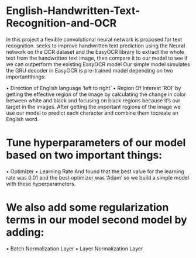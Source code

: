 # English-Handwritten-Text-Recognition-and-OCR
In this project a flexible convolutional neural network is proposed for text recognition. seeks to improve handwritten  text prediction using the Neural network on the OCR dataset  and the EasyOCR library to extract the whole text from the  handwritten text image, then compare it to our model to see if  we can outperform the existing EasyOCR model
Our simple model simulates the GRU decoder in EasyOCR is pre-trained model depending on two importantthings:

• Direction of English language ‘left to right’
• Region Of Interest ‘ROI’ by getting the effective
region of the image by calculating the change in color between white and black and focusing on black regions because it’s our target in the images.
After getting the important regions of the image we use our model to predict each character and combine them tocreate an English word.

# Tune hyperparameters of our model based on two important things:
• Optimizer
• Learning Rate
And found that the best value for the learning rate was 0.01 and the best optimizer was ‘Adam’ so we build a simple model with these hyperparameters.

# We also add some regularization terms in our model second model by adding:
• Batch Normalization Layer
• Layer Normalization Layer
